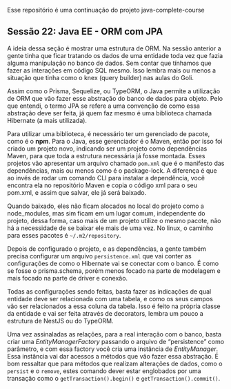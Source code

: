Esse repositório é uma continuação do projeto java-complete-course

## Sessão 22: Java EE - ORM com JPA

A ideia dessa seção é mostrar uma estrutura de ORM. Na sessão anterior a gente tinha que ficar tratando os dados de uma entidade toda vez que fazia alguma manipulação no banco de dados. Sem contar que tínhamos que fazer as interações em código SQL mesmo. Isso lembra mais ou menos a situação que tinha como o knex (query builder) nas aulas do Goli.

Assim como o Prisma, Sequelize, ou TypeORM, o Java permite a utilização de ORM que vão fazer esse abstração do banco de dados para objeto. Pelo que entendi, o termo JPA se refere a uma convenção de como essa abstração deve ser feita, já quem faz mesmo é uma biblioteca chamada Hibernate (a mais utilizada). 

Para utilizar uma biblioteca, é necessário ter um gerenciado de pacote, como é o **npm**. Para o Java, esse gerenciador é o Maven, então por isso foi criado um projeto novo, indicando ser um projeto como dependências Maven, para que toda a estrutura necessária já fosse montada. Esses projetos vão apresentar um arquivo chamado `pom.xml` que é o manifesto das dependências, mais ou menos como é o package-lock. A diferença é que ao invés de rodar um comando CLI para instalar a dependência, você encontra ela no repositório Maven e copia o código xml para o seu pom.xml, e assim que salvar, ele já será baixado. 

Quando baixado, eles não ficam alocados no local do projeto como a node_modules, mas sim ficam em um lugar comum, independente do projeto, dessa forma, caso mais de um projeto utilize o mesmo pacote, não há a necessidade de se baixar ele mais de uma vez. No linux, o caminho para esses pacotes é `~/.m2/repository`.

Depois de configurado o projeto, e as dependências, a gente também precisa configurar um arquivo `persistence.xml` que vai conter as configurações de como o Hibernate vai se conectar com o banco. É como se fosse o prisma.schema, porém menos focado na parte de modelagem e mais focado na parte de driver e conexão.

Todas as configurações sendo feitas, basta fazer as indicações de qual entidade deve ser relacionada com uma tabela, e como os seus campos vão ser relacionados a essa coluna da tabela. Isso é feito na própria classe da entidade e vai ser feita através de decorators, lembra um pouco a estrutura de NestJS ou do TypeORM. 

Uma vez assinaladas as relações, para a real interação com o banco, basta criar uma *EntityManagerFactory* passando o arquivo de “persistence” como parâmetro, e com essa factory você cria uma instância de *EntityManager*. Essa instância vai dar acessos a métodos que vão fazer essa abstração. É bom ressaltar que para métodos que realizam alterações de dados, como o `persist` e o `remove`, estes comando dever estar englobados por uma transação como o `getTransaction().begin()` e `getTransaction().commit()`.